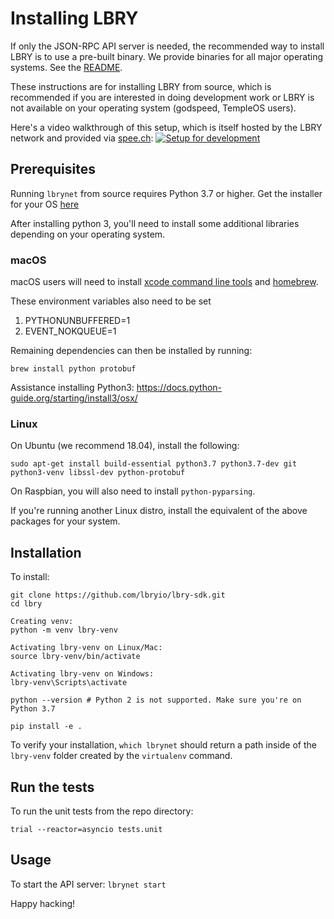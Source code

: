 # Installing LBRY

If only the JSON-RPC API server is needed, the recommended way to install LBRY is to use a pre-built binary. We provide binaries for all major operating systems. See the [README](README.md).

These instructions are for installing LBRY from source, which is recommended if you are interested in doing development work or LBRY is not available on your operating system (godspeed, TempleOS users).

Here's a video walkthrough of this setup, which is itself hosted by the LBRY network and provided via [spee.ch](https://github.com/lbryio/spee.ch):
[![Setup for development](https://spee.ch/2018-10-04-17-13-54-017046806.png)](https://spee.ch/967f99344308f1e90f0620d91b6c93e4dfb240e0/lbrynet-dev-setup.mp4)

## Prerequisites

Running `lbrynet` from source requires Python 3.7 or higher. Get the installer for your OS [here](https://www.python.org/downloads/release/python-370/)

After installing python 3, you'll need to install some additional libraries depending on your operating system.

### macOS

macOS users will need to install [xcode command line tools](https://developer.xamarin.com/guides/testcloud/calabash/configuring/osx/install-xcode-command-line-tools/) and [homebrew](http://brew.sh/).

These environment variables also need to be set
1. PYTHONUNBUFFERED=1
2. EVENT_NOKQUEUE=1

Remaining dependencies can then be installed by running:

```
brew install python protobuf
```

Assistance installing Python3: https://docs.python-guide.org/starting/install3/osx/

### Linux

On Ubuntu (we recommend 18.04), install the following:

```
sudo apt-get install build-essential python3.7 python3.7-dev git python3-venv libssl-dev python-protobuf
```

On Raspbian, you will also need to install `python-pyparsing`.

If you're running another Linux distro, install the equivalent of the above packages for your system.

## Installation

To install:

 ```
 git clone https://github.com/lbryio/lbry-sdk.git
 cd lbry

 Creating venv:
 python -m venv lbry-venv
 
 Activating lbry-venv on Linux/Mac:
 source lbry-venv/bin/activate
 
 Activating lbry-venv on Windows: 
 lbry-venv\Scripts\activate

 python --version # Python 2 is not supported. Make sure you're on Python 3.7

 pip install -e .
 ```

To verify your installation, `which lbrynet` should return a path inside of the `lbry-venv` folder created by the `virtualenv` command.

## Run the tests
To run the unit tests from the repo directory:
 ```
 trial --reactor=asyncio tests.unit
 ```

## Usage

To start the API server:
    `lbrynet start`


Happy hacking!
